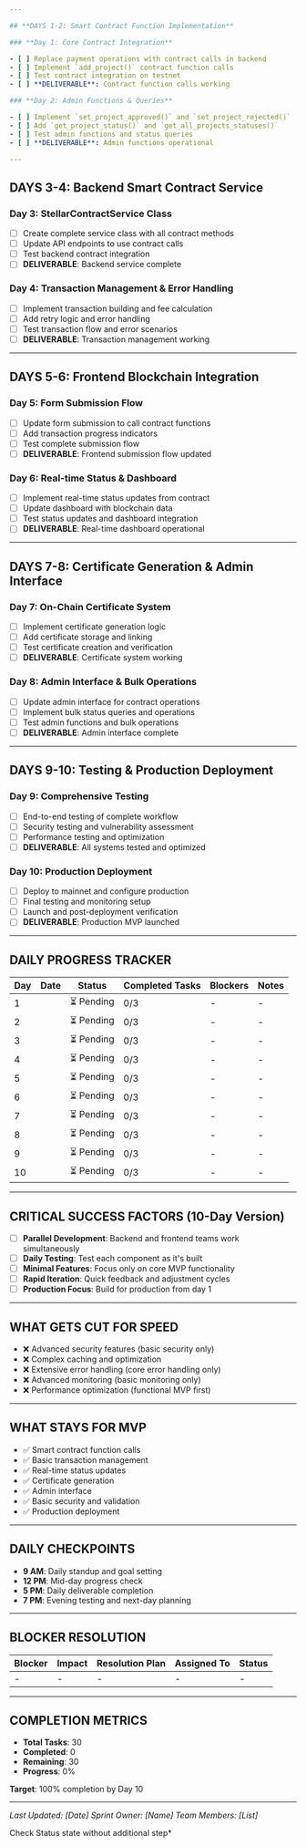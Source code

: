 ```yaml
---

## **DAYS 1-2: Smart Contract Function Implementation**

### **Day 1: Core Contract Integration**

- [ ] Replace payment operations with contract calls in backend
- [ ] Implement `add_project()` contract function calls
- [ ] Test contract integration on testnet
- [ ] **DELIVERABLE**: Contract function calls working

### **Day 2: Admin Functions & Queries**

- [ ] Implement `set_project_approved()` and `set_project_rejected()`
- [ ] Add `get_project_status()` and `get_all_projects_statuses()`
- [ ] Test admin functions and status queries
- [ ] **DELIVERABLE**: Admin functions operational

---
```


## **DAYS 3-4: Backend Smart Contract Service**

### **Day 3: StellarContractService Class**

- [ ] Create complete service class with all contract methods
- [ ] Update API endpoints to use contract calls
- [ ] Test backend contract integration
- [ ] **DELIVERABLE**: Backend service complete

### **Day 4: Transaction Management & Error Handling**

- [ ] Implement transaction building and fee calculation
- [ ] Add retry logic and error handling
- [ ] Test transaction flow and error scenarios
- [ ] **DELIVERABLE**: Transaction management working

---

## **DAYS 5-6: Frontend Blockchain Integration**

### **Day 5: Form Submission Flow**

- [ ] Update form submission to call contract functions
- [ ] Add transaction progress indicators
- [ ] Test complete submission flow
- [ ] **DELIVERABLE**: Frontend submission flow updated

### **Day 6: Real-time Status & Dashboard**

- [ ] Implement real-time status updates from contract
- [ ] Update dashboard with blockchain data
- [ ] Test status updates and dashboard integration
- [ ] **DELIVERABLE**: Real-time dashboard operational

---

## **DAYS 7-8: Certificate Generation & Admin Interface**

### **Day 7: On-Chain Certificate System**

- [ ] Implement certificate generation logic
- [ ] Add certificate storage and linking
- [ ] Test certificate creation and verification
- [ ] **DELIVERABLE**: Certificate system working

### **Day 8: Admin Interface & Bulk Operations**

- [ ] Update admin interface for contract operations
- [ ] Implement bulk status queries and operations
- [ ] Test admin functions and bulk operations
- [ ] **DELIVERABLE**: Admin interface complete

---

## **DAYS 9-10: Testing & Production Deployment**

### **Day 9: Comprehensive Testing**

- [ ] End-to-end testing of complete workflow
- [ ] Security testing and vulnerability assessment
- [ ] Performance testing and optimization
- [ ] **DELIVERABLE**: All systems tested and optimized

### **Day 10: Production Deployment**

- [ ] Deploy to mainnet and configure production
- [ ] Final testing and monitoring setup
- [ ] Launch and post-deployment verification
- [ ] **DELIVERABLE**: Production MVP launched

---

## **DAILY PROGRESS TRACKER**

| Day | Date | Status     | Completed Tasks | Blockers | Notes |
| --- | ---- | ---------- | --------------- | -------- | ----- |
| 1   |      | ⏳ Pending | 0/3             | -        | -     |
| 2   |      | ⏳ Pending | 0/3             | -        | -     |
| 3   |      | ⏳ Pending | 0/3             | -        | -     |
| 4   |      | ⏳ Pending | 0/3             | -        | -     |
| 5   |      | ⏳ Pending | 0/3             | -        | -     |
| 6   |      | ⏳ Pending | 0/3             | -        | -     |
| 7   |      | ⏳ Pending | 0/3             | -        | -     |
| 8   |      | ⏳ Pending | 0/3             | -        | -     |
| 9   |      | ⏳ Pending | 0/3             | -        | -     |
| 10  |      | ⏳ Pending | 0/3             | -        | -     |

---

## **CRITICAL SUCCESS FACTORS (10-Day Version)**

- [ ] **Parallel Development**: Backend and frontend teams work simultaneously
- [ ] **Daily Testing**: Test each component as it's built
- [ ] **Minimal Features**: Focus only on core MVP functionality
- [ ] **Rapid Iteration**: Quick feedback and adjustment cycles
- [ ] **Production Focus**: Build for production from day 1

---

## **WHAT GETS CUT FOR SPEED**

- ❌ Advanced security features (basic security only)
- ❌ Complex caching and optimization
- ❌ Extensive error handling (core error handling only)
- ❌ Advanced monitoring (basic monitoring only)
- ❌ Performance optimization (functional MVP first)

---

## **WHAT STAYS FOR MVP**

- ✅ Smart contract function calls
- ✅ Basic transaction management
- ✅ Real-time status updates
- ✅ Certificate generation
- ✅ Admin interface
- ✅ Basic security and validation
- ✅ Production deployment

---

## **DAILY CHECKPOINTS**

- **9 AM**: Daily standup and goal setting
- **12 PM**: Mid-day progress check
- **5 PM**: Daily deliverable completion
- **7 PM**: Evening testing and next-day planning

---

## **BLOCKER RESOLUTION**

| Blocker | Impact | Resolution Plan | Assigned To | Status |
| ------- | ------ | --------------- | ----------- | ------ |
| -       | -      | -               | -           | -      |

---

## **COMPLETION METRICS**

- **Total Tasks**: 30
- **Completed**: 0
- **Remaining**: 30
- **Progress**: 0%

**Target**: 100% completion by Day 10

---

_Last Updated: [Date]_
_Sprint Owner: [Name]_
_Team Members: [List]_

Check Status state without additional step\*

